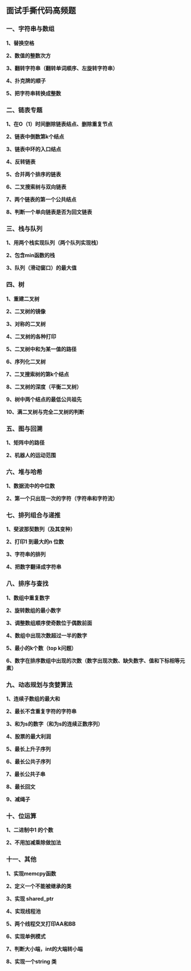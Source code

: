 ## 面试手撕代码高频题

### 一、字符串与数组

**1、替换空格**

**2、数值的整数次方**

**3、翻转字符串（翻转单词顺序、左旋转字符串）**

**4、扑克牌的顺子**

**5、把字符串转换成整数**

### 二、链表专题

**1、在O（1）时间删除链表结点、删除重复节点**

**2、链表中倒数第k个结点**

**3、链表中环的入口结点**

**4、反转链表**

**5、合并两个排序的链表**

**6、二叉搜索树与双向链表**

**7、两个链表的第一个公共结点**

**8、判断一个单向链表是否为回文链表**

### 三、栈与队列

**1、用两个栈实现队列（两个队列实现栈）**

**2、包含min函数的栈**

**3、队列（滑动窗口）的最大值**

### 四、树

**1、重建二叉树**

**2、二叉树的镜像**

**3、对称的二叉树**

**4、二叉树的各种打印**

**5、二叉树中和为某一值的路径**

**6、序列化二叉树**

**7、二叉搜索树的第k个结点**

**8、二叉树的深度（平衡二叉树）**

**9、树中两个结点的最低公共祖先**

**10、满二叉树与完全二叉树的判断**

### 五、图与回溯

**1、矩阵中的路径**

**2、机器人的运动范围**

### 六、堆与哈希

**1、数据流中的中位数**

**2、第一个只出现一次的字符（字符串和字符流）**

### 七、排列组合与递推

**1、斐波那契数列（及其变种）**

**2、打印1 到最大的n 位数**

**3、字符串的排列**

**4、把数字翻译成字符串**

### 八、排序与查找

**1、数组中重复数字**

**2、旋转数组的最小数字**

**3、调整数组顺序使奇数位于偶数前面**

**4、数组中出现次数超过一半的数字**

**5、最小的k个数（top k问题）**

**6、数字在排序数组中出现的次数（数字出现次数、缺失数字、值和下标相等元素）**

### 九、动态规划与贪婪算法

**1、连续子数组的最大和**

**2、最长不含重复字符的字符串**

**3、和为s的数字（和为s的连续正数序列）**

**4、股票的最大利润**

**5、最长上升子序列**

**6、最长公共子序列**

**7、最长公共子串**

**8、最长回文**

**9、减绳子**

### 十、位运算

**1、二进制中1 的个数**

**2、不用加减乘除做加法**

### 十一、其他

**1、实现memcpy函数**

**2、定义一个不能被继承的类**

**3、实现 shared_ptr**

**4、实现线程池**

**5、两个线程交叉打印AA和BB**

**6、实现单例模式**

**7、判断大小端，int的大端转小端**

**8、实现一个string 类**

